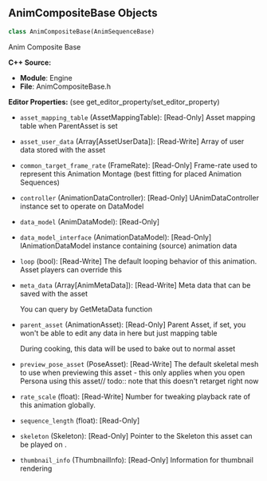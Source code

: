 ## AnimCompositeBase Objects

```python
class AnimCompositeBase(AnimSequenceBase)
```

Anim Composite Base

**C++ Source:**

- **Module**: Engine
- **File**: AnimCompositeBase.h

**Editor Properties:** (see get_editor_property/set_editor_property)

- ``asset_mapping_table`` (AssetMappingTable):  [Read-Only] Asset mapping table when ParentAsset is set
- ``asset_user_data`` (Array[AssetUserData]):  [Read-Write] Array of user data stored with the asset
- ``common_target_frame_rate`` (FrameRate):  [Read-Only] Frame-rate used to represent this Animation Montage (best fitting for placed Animation Sequences)
- ``controller`` (AnimationDataController):  [Read-Only] UAnimDataController instance set to operate on DataModel
- ``data_model`` (AnimDataModel):  [Read-Only]
- ``data_model_interface`` (AnimationDataModel):  [Read-Only] IAnimationDataModel instance containing (source) animation data
- ``loop`` (bool):  [Read-Write] The default looping behavior of this animation.
  Asset players can override this
- ``meta_data`` (Array[AnimMetaData]):  [Read-Write] Meta data that can be saved with the asset

  You can query by GetMetaData function
- ``parent_asset`` (AnimationAsset):  [Read-Only] Parent Asset, if set, you won't be able to edit any data in here but just mapping table

  During cooking, this data will be used to bake out to normal asset
- ``preview_pose_asset`` (PoseAsset):  [Read-Write] The default skeletal mesh to use when previewing this asset - this only applies when you open Persona using this asset//
  todo:: note that this doesn't retarget right now
- ``rate_scale`` (float):  [Read-Write] Number for tweaking playback rate of this animation globally.
- ``sequence_length`` (float):  [Read-Only]
- ``skeleton`` (Skeleton):  [Read-Only] Pointer to the Skeleton this asset can be played on .
- ``thumbnail_info`` (ThumbnailInfo):  [Read-Only] Information for thumbnail rendering

<a id="unreal.AnimComposite"></a>